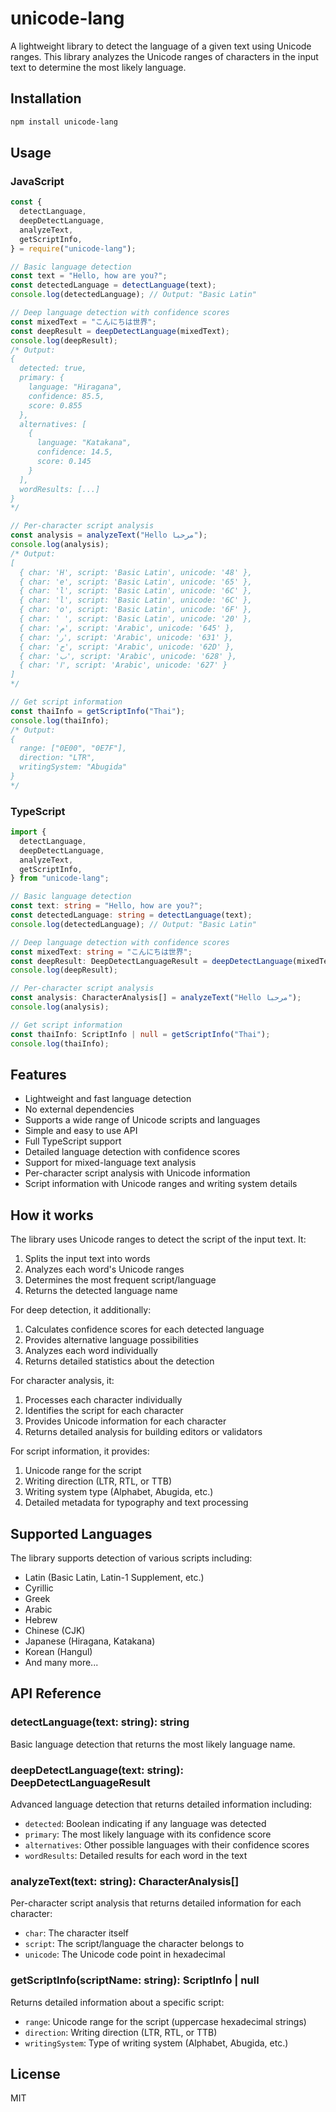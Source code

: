 # unicode-lang

A lightweight library to detect the language of a given text using Unicode ranges. This library analyzes the Unicode ranges of characters in the input text to determine the most likely language.

## Installation

```bash
npm install unicode-lang
```

## Usage

### JavaScript

```javascript
const {
  detectLanguage,
  deepDetectLanguage,
  analyzeText,
  getScriptInfo,
} = require("unicode-lang");

// Basic language detection
const text = "Hello, how are you?";
const detectedLanguage = detectLanguage(text);
console.log(detectedLanguage); // Output: "Basic Latin"

// Deep language detection with confidence scores
const mixedText = "こんにちは世界";
const deepResult = deepDetectLanguage(mixedText);
console.log(deepResult);
/* Output:
{
  detected: true,
  primary: {
    language: "Hiragana",
    confidence: 85.5,
    score: 0.855
  },
  alternatives: [
    {
      language: "Katakana",
      confidence: 14.5,
      score: 0.145
    }
  ],
  wordResults: [...]
}
*/

// Per-character script analysis
const analysis = analyzeText("Hello مرحبا");
console.log(analysis);
/* Output:
[
  { char: 'H', script: 'Basic Latin', unicode: '48' },
  { char: 'e', script: 'Basic Latin', unicode: '65' },
  { char: 'l', script: 'Basic Latin', unicode: '6C' },
  { char: 'l', script: 'Basic Latin', unicode: '6C' },
  { char: 'o', script: 'Basic Latin', unicode: '6F' },
  { char: ' ', script: 'Basic Latin', unicode: '20' },
  { char: 'م', script: 'Arabic', unicode: '645' },
  { char: 'ر', script: 'Arabic', unicode: '631' },
  { char: 'ح', script: 'Arabic', unicode: '62D' },
  { char: 'ب', script: 'Arabic', unicode: '628' },
  { char: 'ا', script: 'Arabic', unicode: '627' }
]
*/

// Get script information
const thaiInfo = getScriptInfo("Thai");
console.log(thaiInfo);
/* Output:
{
  range: ["0E00", "0E7F"],
  direction: "LTR",
  writingSystem: "Abugida"
}
*/
```

### TypeScript

```typescript
import {
  detectLanguage,
  deepDetectLanguage,
  analyzeText,
  getScriptInfo,
} from "unicode-lang";

// Basic language detection
const text: string = "Hello, how are you?";
const detectedLanguage: string = detectLanguage(text);
console.log(detectedLanguage); // Output: "Basic Latin"

// Deep language detection with confidence scores
const mixedText: string = "こんにちは世界";
const deepResult: DeepDetectLanguageResult = deepDetectLanguage(mixedText);
console.log(deepResult);

// Per-character script analysis
const analysis: CharacterAnalysis[] = analyzeText("Hello مرحبا");
console.log(analysis);

// Get script information
const thaiInfo: ScriptInfo | null = getScriptInfo("Thai");
console.log(thaiInfo);
```

## Features

- Lightweight and fast language detection
- No external dependencies
- Supports a wide range of Unicode scripts and languages
- Simple and easy to use API
- Full TypeScript support
- Detailed language detection with confidence scores
- Support for mixed-language text analysis
- Per-character script analysis with Unicode information
- Script information with Unicode ranges and writing system details

## How it works

The library uses Unicode ranges to detect the script of the input text. It:

1. Splits the input text into words
2. Analyzes each word's Unicode ranges
3. Determines the most frequent script/language
4. Returns the detected language name

For deep detection, it additionally:

1. Calculates confidence scores for each detected language
2. Provides alternative language possibilities
3. Analyzes each word individually
4. Returns detailed statistics about the detection

For character analysis, it:

1. Processes each character individually
2. Identifies the script for each character
3. Provides Unicode information for each character
4. Returns detailed analysis for building editors or validators

For script information, it provides:

1. Unicode range for the script
2. Writing direction (LTR, RTL, or TTB)
3. Writing system type (Alphabet, Abugida, etc.)
4. Detailed metadata for typography and text processing

## Supported Languages

The library supports detection of various scripts including:

- Latin (Basic Latin, Latin-1 Supplement, etc.)
- Cyrillic
- Greek
- Arabic
- Hebrew
- Chinese (CJK)
- Japanese (Hiragana, Katakana)
- Korean (Hangul)
- And many more...

## API Reference

### detectLanguage(text: string): string

Basic language detection that returns the most likely language name.

### deepDetectLanguage(text: string): DeepDetectLanguageResult

Advanced language detection that returns detailed information including:

- `detected`: Boolean indicating if any language was detected
- `primary`: The most likely language with its confidence score
- `alternatives`: Other possible languages with their confidence scores
- `wordResults`: Detailed results for each word in the text

### analyzeText(text: string): CharacterAnalysis[]

Per-character script analysis that returns detailed information for each character:

- `char`: The character itself
- `script`: The script/language the character belongs to
- `unicode`: The Unicode code point in hexadecimal

### getScriptInfo(scriptName: string): ScriptInfo | null

Returns detailed information about a specific script:

- `range`: Unicode range for the script (uppercase hexadecimal strings)
- `direction`: Writing direction (LTR, RTL, or TTB)
- `writingSystem`: Type of writing system (Alphabet, Abugida, etc.)

## License

MIT

